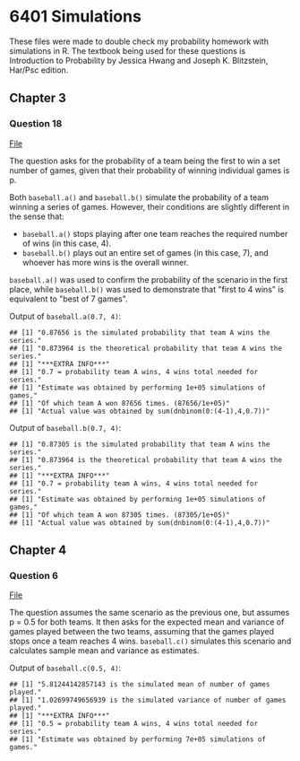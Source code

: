 # 6401 Simulations

These files were made to double check my probability homework with simulations in R. The textbook being used for these questions is Introduction to Probability by Jessica Hwang and Joseph K. Blitzstein, Har/Psc edition.

## Chapter 3

### Question 18

[File](files/Ch3Prob18.R)

The question asks for the probability of a team being the first to win a set number of games, given that their probability of winning individual games is p.

Both ```baseball.a()``` and ```baseball.b()``` simulate the probability of a team winning a series of games. However, their conditions are slightly different in the sense that:

- ```baseball.a()``` stops playing after one team reaches the required number of wins (in this case, 4).
- ```baseball.b()``` plays out an entire set of games (in this case, 7), and whoever has more wins is the overall winner.

```baseball.a()``` was used to confirm the probability of the scenario in the first place, while ```baseball.b()``` was used to demonstrate that "first to 4 wins" is equivalent to "best of 7 games".

Output of ```baseball.a(0.7, 4)```:

```
## [1] "0.87656 is the simulated probability that team A wins the series."
## [1] "0.873964 is the theoretical probability that team A wins the series."
## [1] "***EXTRA INFO***"
## [1] "0.7 = probability team A wins, 4 wins total needed for series."
## [1] "Estimate was obtained by performing 1e+05 simulations of games,"
## [1] "Of which team A won 87656 times. (87656/1e+05)"
## [1] "Actual value was obtained by sum(dnbinom(0:(4-1),4,0.7))"
```

Output of ```baseball.b(0.7, 4)```:

```
## [1] "0.87305 is the simulated probability that team A wins the series."
## [1] "0.873964 is the theoretical probability that team A wins the series."
## [1] "***EXTRA INFO***"
## [1] "0.7 = probability team A wins, 4 wins total needed for series."
## [1] "Estimate was obtained by performing 1e+05 simulations of games,"
## [1] "Of which team A won 87305 times. (87305/1e+05)"
## [1] "Actual value was obtained by sum(dnbinom(0:(4-1),4,0.7))"
```

## Chapter 4

### Question 6

[File](files/Ch4Prob06.R)

The question assumes the same scenario as the previous one, but assumes p = 0.5 for both teams. It then asks for the expected mean and variance of games played between the two teams, assuming that the games played stops once a team reaches 4 wins. ```baseball.c()``` simulates this scenario and calculates sample mean and variance as estimates.

Output of ```baseball.c(0.5, 4)```:

```
## [1] "5.81244142857143 is the simulated mean of number of games played."
## [1] "1.02699749656939 is the simulated variance of number of games played."
## [1] "***EXTRA INFO***"
## [1] "0.5 = probability team A wins, 4 wins total needed for series."
## [1] "Estimate was obtained by performing 7e+05 simulations of games."
```
